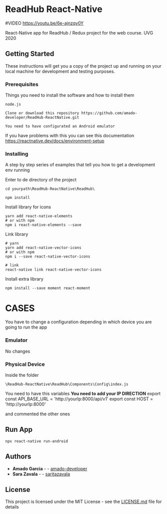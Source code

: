 # ReadHub React-Native
#VIDEO
https://youtu.be/6e-ajnzqy0Y

React-Native app for ReadHub / Redux project for the web course. UVG 2020

## Getting Started

These instructions will get you a copy of the project up and running on your local machine for development and testing purposes. 

### Prerequisites

Things you need to install the software and how to install them

```
node.js
```
```
Clone or download this repository https://github.com/amado-developer/ReadHub-ReactNative.git
```
```
You need to have configurated an Android emulator
```
If you have problems with this you can see this documentation
https://reactnative.dev/docs/environment-setup

### Installing

A step by step series of examples that tell you how to get a development env running

Enter to de directory of the project

```
cd yourpath\ReadHub-ReactNative\ReadHub\
```

```
npm install
```
Install library for icons

```
yarn add react-native-elements
# or with npm
npm i react-native-elements --save
```

Link library
```
# yarn
yarn add react-native-vector-icons
# or with npm
npm i --save react-native-vector-icons

# link
react-native link react-native-vector-icons
```

Install extra library
```
npm install --save moment react-moment
```
# CASES
You have to change a configuration depending in which device you are going to run the app
### Emulator
No changes 
### Physical Device
Inside the folder
```
\ReadHub-ReactNative\ReadHub\Components\Config\index.js
```
You need to have  this variables
**You need to add your IP DIRECTION** 
export const API_BASE_URL = 'http://yourIp:8000/api/v1' 
export const HOST = 'http://yourIp:8000'

and commented the other ones

## Run App

```
npx react-native run-android
```


## Authors

* **Amado Garcia** -  - [amado-developer](https://github.com/amado-developer)
* **Sara Zavala** -  - [saritazavala](https://github.com/saritazavala)




## License

This project is licensed under the MIT License - see the [LICENSE.md](LICENSE.md) file for details







